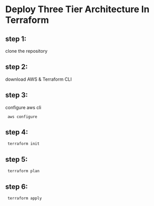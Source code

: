 # Deploy Three Tier Architecture In Terraform

## step 1:

clone the repository

## step 2:

download AWS & Terraform CLI

## step 3:

configure aws cli

```
 aws configure
```

## step 4:

```
 terraform init
```

## step 5:

```
 terraform plan
```

## step 6:

```
 terraform apply
```

